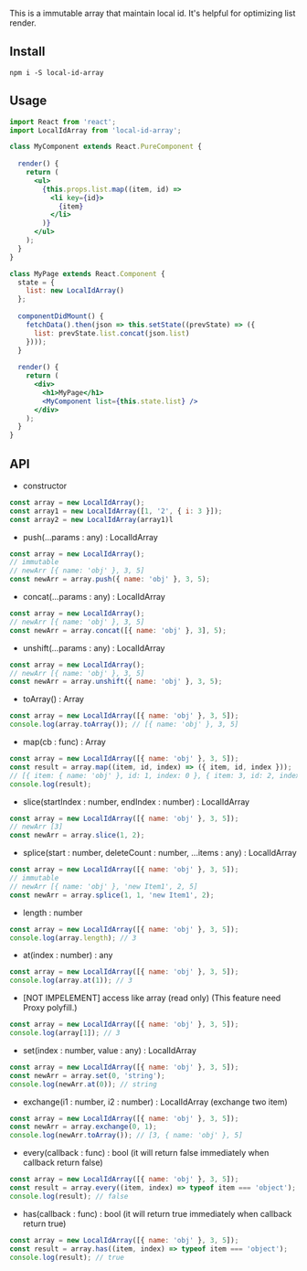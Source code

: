 This is a immutable array that maintain local id.
It's helpful for optimizing list render.

## Install

```
npm i -S local-id-array
```

## Usage

```jsx
import React from 'react';
import LocalIdArray from 'local-id-array';

class MyComponent extends React.PureComponent {
  
  render() {
    return (
      <ul>
        {this.props.list.map((item, id) => 
          <li key={id}>
            {item}
          </li>
        )}
      </ul>
    );
  }
}

class MyPage extends React.Component {
  state = {
    list: new LocalIdArray()
  };
  
  componentDidMount() {
    fetchData().then(json => this.setState((prevState) => ({ 
      list: prevState.list.concat(json.list)
    })));
  }
  
  render() {
    return (
      <div>
        <h1>MyPage</h1>
        <MyComponent list={this.state.list} />
      </div>
    );
  }
}
```

## API

- constructor
```javascript
const array = new LocalIdArray();
const array1 = new LocalIdArray([1, '2', { i: 3 }]);
const array2 = new LocalIdArray(array1)l
```

- push(...params : any) : LocalIdArray
```javascript
const array = new LocalIdArray();
// immutable
// newArr [{ name: 'obj' }, 3, 5]
const newArr = array.push({ name: 'obj' }, 3, 5); 
```

- concat(...params : any) : LocalIdArray
```javascript
const array = new LocalIdArray();
// newArr [{ name: 'obj' }, 3, 5]
const newArr = array.concat([{ name: 'obj' }, 3], 5); 
```

- unshift(...params : any) : LocalIdArray
```javascript
const array = new LocalIdArray();
// newArr [{ name: 'obj' }, 3, 5]
const newArr = array.unshift({ name: 'obj' }, 3, 5); 
```

- toArray() : Array
```javascript
const array = new LocalIdArray([{ name: 'obj' }, 3, 5]);
console.log(array.toArray()); // [{ name: 'obj' }, 3, 5]
```

- map(cb : func) : Array
```javascript
const array = new LocalIdArray([{ name: 'obj' }, 3, 5]);
const result = array.map((item, id, index) => ({ item, id, index }));
// [{ item: { name: 'obj' }, id: 1, index: 0 }, { item: 3, id: 2, index: 1 }, { item: 5, id: 3, index: 2 }]
console.log(result);
```

- slice(startIndex : number, endIndex : number) : LocalIdArray
```javascript
const array = new LocalIdArray([{ name: 'obj' }, 3, 5]);
// newArr [3]
const newArr = array.slice(1, 2);
```

- splice(start : number, deleteCount : number, ...items : any) : LocalIdArray
```javascript
const array = new LocalIdArray([{ name: 'obj' }, 3, 5]);
// immutable
// newArr [{ name: 'obj' }, 'new Item1', 2, 5]
const newArr = array.splice(1, 1, 'new Item1', 2);
```

- length : number
```javascript
const array = new LocalIdArray([{ name: 'obj' }, 3, 5]);
console.log(array.length); // 3
```

- at(index : number) : any
```javascript
const array = new LocalIdArray([{ name: 'obj' }, 3, 5]);
console.log(array.at(1)); // 3
```

- [NOT IMPELEMENT] access like array (read only) (This feature need Proxy polyfill.)
```javascript
const array = new LocalIdArray([{ name: 'obj' }, 3, 5]);
console.log(array[1]); // 3
```

- set(index : number, value : any) : LocalIdArray
```javascript
const array = new LocalIdArray([{ name: 'obj' }, 3, 5]);
const newArr = array.set(0, 'string');
console.log(newArr.at(0)); // string
```

- exchange(i1 : number, i2 : number) : LocalIdArray (exchange two item)
```javascript
const array = new LocalIdArray([{ name: 'obj' }, 3, 5]);
const newArr = array.exchange(0, 1);
console.log(newArr.toArray()); // [3, { name: 'obj' }, 5]
```

- every(callback : func) : bool (it will return false immediately when callback return false)
```javascript
const array = new LocalIdArray([{ name: 'obj' }, 3, 5]);
const result = array.every((item, index) => typeof item === 'object');
console.log(result); // false
```

- has(callback : func) : bool (it will return true immediately when callback return true)
```javascript
const array = new LocalIdArray([{ name: 'obj' }, 3, 5]);
const result = array.has((item, index) => typeof item === 'object');
console.log(result); // true
```